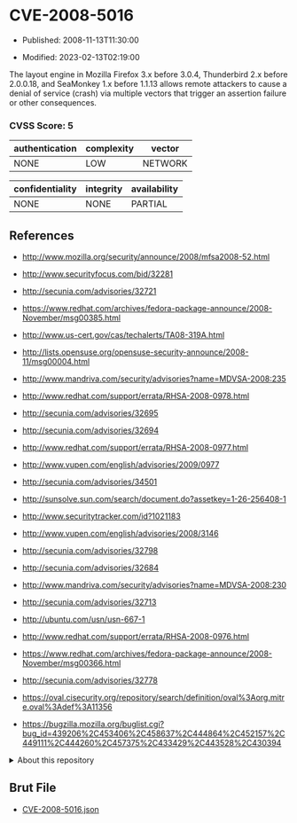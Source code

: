 # CVE-2008-5016

- Published: 2008-11-13T11:30:00

- Modified: 2023-02-13T02:19:00

The layout engine in Mozilla Firefox 3.x before 3.0.4, Thunderbird 2.x before 2.0.0.18, and SeaMonkey 1.x before 1.1.13 allows remote attackers to cause a denial of service (crash) via multiple vectors that trigger an assertion failure or other consequences.

### CVSS Score: **5**

| authentication | complexity | vector |
| --- | --- | --- |
| NONE | LOW | NETWORK |

| confidentiality | integrity | availability |
| --- | --- | --- |
| NONE | NONE | PARTIAL |

## References

* http://www.mozilla.org/security/announce/2008/mfsa2008-52.html

* http://www.securityfocus.com/bid/32281

* http://secunia.com/advisories/32721

* https://www.redhat.com/archives/fedora-package-announce/2008-November/msg00385.html

* http://www.us-cert.gov/cas/techalerts/TA08-319A.html

* http://lists.opensuse.org/opensuse-security-announce/2008-11/msg00004.html

* http://www.mandriva.com/security/advisories?name=MDVSA-2008:235

* http://www.redhat.com/support/errata/RHSA-2008-0978.html

* http://secunia.com/advisories/32695

* http://secunia.com/advisories/32694

* http://www.redhat.com/support/errata/RHSA-2008-0977.html

* http://www.vupen.com/english/advisories/2009/0977

* http://secunia.com/advisories/34501

* http://sunsolve.sun.com/search/document.do?assetkey=1-26-256408-1

* http://www.securitytracker.com/id?1021183

* http://www.vupen.com/english/advisories/2008/3146

* http://secunia.com/advisories/32798

* http://secunia.com/advisories/32684

* http://www.mandriva.com/security/advisories?name=MDVSA-2008:230

* http://secunia.com/advisories/32713

* http://ubuntu.com/usn/usn-667-1

* http://www.redhat.com/support/errata/RHSA-2008-0976.html

* https://www.redhat.com/archives/fedora-package-announce/2008-November/msg00366.html

* http://secunia.com/advisories/32778

* https://oval.cisecurity.org/repository/search/definition/oval%3Aorg.mitre.oval%3Adef%3A11356

* https://bugzilla.mozilla.org/buglist.cgi?bug_id=439206%2C453406%2C458637%2C444864%2C452157%2C449111%2C444260%2C457375%2C433429%2C443528%2C430394

<details>
<summary>About this repository</summary> 

  This repository is part of the project [Live Hack CVE](https://github.com/Live-Hack-CVE). Main website can be found [www.live-hack.org](https://www.live-hack.org) 
  
  Made by [Sn0wAlice](https://github.com/Sn0wAlice) for the people that care about security and need to have a feed of the latest CVEs. Hope you enjoy it, don't forget to star the repo and follow me on [Twitter](https://twitter.com/Sn0wAlice) and [Github](https://github.com/Sn0wAlice). And that is my [personnal website](https://www.alice-snow.me/)

  - [Home Page](https://github.com/Live-Hack-CVE)
  - [Framework](https://github.com/Live-Hack-CVE/cve-framework)
  - [CVE database](https://github.com/Live-Hack-CVE/full_database)
  - [Changelog](https://github.com/Live-Hack-CVE/Changelog)
</details>

## Brut File

* [CVE-2008-5016.json](https://raw.githubusercontent.com/Live-Hack-CVE/full_database/main/cves/2008/CVE-2008-5016.json)

